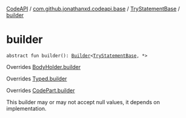 [CodeAPI](../../index.md) / [com.github.jonathanxd.codeapi.base](../index.md) / [TryStatementBase](index.md) / [builder](.)

# builder

`abstract fun builder(): `[`Builder`](-builder/index.md)`<`[`TryStatementBase`](index.md)`, *>`

Overrides [BodyHolder.builder](../-body-holder/builder.md)

Overrides [Typed.builder](../-typed/builder.md)

Overrides [CodePart.builder](../../com.github.jonathanxd.codeapi/-code-part/builder.md)

This builder may or may not accept null values, it depends on implementation.

